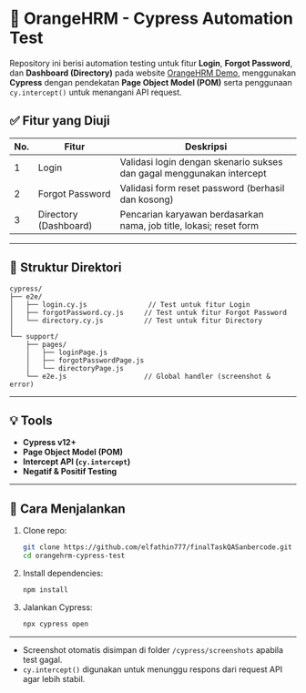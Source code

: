 # 📘 OrangeHRM - Cypress Automation Test

Repository ini berisi automation testing untuk fitur **Login**, **Forgot Password**, dan **Dashboard (Directory)** pada website [OrangeHRM Demo](https://opensource-demo.orangehrmlive.com/), menggunakan **Cypress** dengan pendekatan **Page Object Model (POM)** serta penggunaan `cy.intercept()` untuk menangani API request.

## ✅ Fitur yang Diuji

| No. | Fitur                 | Deskripsi                                                             |
| --- | --------------------- | --------------------------------------------------------------------- |
| 1   | Login                 | Validasi login dengan skenario sukses dan gagal menggunakan intercept |
| 2   | Forgot Password       | Validasi form reset password (berhasil dan kosong)                    |
| 3   | Directory (Dashboard) | Pencarian karyawan berdasarkan nama, job title, lokasi; reset form    |

---

## 📂 Struktur Direktori

```
cypress/
├── e2e/
│   ├── login.cy.js               // Test untuk fitur Login
│   ├── forgotPassword.cy.js     // Test untuk fitur Forgot Password
│   └── directory.cy.js          // Test untuk fitur Directory
│
└── support/
    ├── pages/
    │   ├── loginPage.js
    │   ├── forgotPasswordPage.js
    │   └── directoryPage.js
    └── e2e.js                   // Global handler (screenshot & error)
```

---

## 💡 Tools

* **Cypress v12+**
* **Page Object Model (POM)**
* **Intercept API (`cy.intercept`)**
* **Negatif & Positif Testing**

---

## 🚀 Cara Menjalankan

1. Clone repo:

   ```bash
   git clone https://github.com/elfathin777/finalTaskQASanbercode.git
   cd orangehrm-cypress-test
   ```

2. Install dependencies:

   ```bash
   npm install
   ```

3. Jalankan Cypress:

   ```bash
   npx cypress open
   ```

---

* Screenshot otomatis disimpan di folder `/cypress/screenshots` apabila test gagal.
* `cy.intercept()` digunakan untuk menunggu respons dari request API agar lebih stabil.
